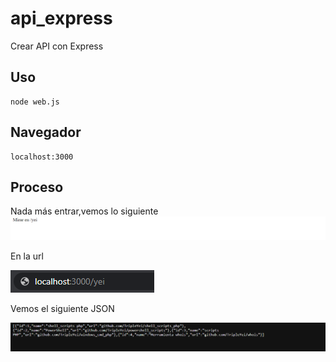 # api_express
Crear API con Express


## Uso

~~~~
node web.js
~~~~

## Navegador

~~~~
localhost:3000
~~~~



## Proceso 

Nada más entrar,vemos lo siguiente
<img src="api.png">

En la url

<img src="yei.PNG">

Vemos el siguiente JSON

<img src="json.PNG">



